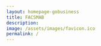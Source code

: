 ```yaml
---
layout: homepage-gobusiness
title: FACSMAB
description:
image: /assets/images/favicon.ico
permalink: /
---
```

